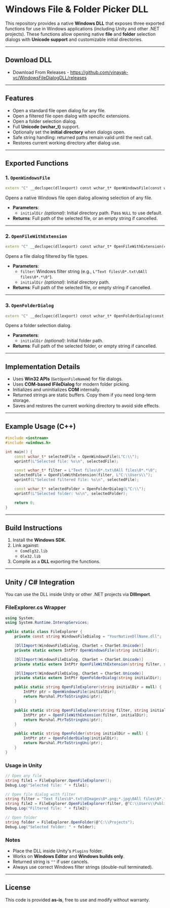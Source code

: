 # Windows File & Folder Picker DLL

This repository provides a native **Windows DLL** that exposes three exported functions for use in Windows applications (including Unity and other .NET projects). These functions allow opening native **file** and **folder** selection dialogs with **Unicode support** and customizable initial directories.

---

## Download DLL
- Download From Releases - https://github.com/vinayak-vc/WindowsFileDialogDLL/releases

---


## Features
- Open a standard file open dialog for any file.
- Open a filtered file open dialog with specific extensions.
- Open a folder selection dialog.
- Full **Unicode (wchar_t)** support.
- Optionally set the **initial directory** when dialogs open.
- Safe string handling: returned paths remain valid until the next call.
- Restores current working directory after dialog use.

---

## Exported Functions

### 1. `OpenWindowsFile`
```cpp
extern "C" __declspec(dllexport) const wchar_t* OpenWindowsFile(const wchar_t* initialDir = NULL);
```
Opens a native Windows file open dialog allowing selection of any file.

- **Parameters**:  
  - `initialDir` *(optional)*: Initial directory path. Pass `NULL` to use default.
- **Returns**: Full path of the selected file, or an empty string if cancelled.

---

### 2. `OpenFileWithExtension`
```cpp
extern "C" __declspec(dllexport) const wchar_t* OpenFileWithExtension(const wchar_t* filter, const wchar_t* initialDir = NULL);
```
Opens a file dialog filtered by file types.

- **Parameters**:  
  - `filter`: Windows filter string (e.g., `L"Text files\0*.txt\0All files\0*.*\0"`).
  - `initialDir` *(optional)*: Initial directory path.
- **Returns**: Full path of the selected file, or empty string if cancelled.

---

### 3. `OpenFolderDialog`
```cpp
extern "C" __declspec(dllexport) const wchar_t* OpenFolderDialog(const wchar_t* initialDir = NULL);
```
Opens a folder selection dialog.

- **Parameters**:  
  - `initialDir` *(optional)*: Initial folder path.
- **Returns**: Full path of the selected folder, or empty string if cancelled.

---

## Implementation Details
- Uses **Win32 APIs** (`GetOpenFileNameW`) for file dialogs.
- Uses **COM-based IFileDialog** for modern folder picking.
- Initializes and uninitializes **COM** internally.
- Returned strings are static buffers. Copy them if you need long-term storage.
- Saves and restores the current working directory to avoid side effects.

---

## Example Usage (C++)
```cpp
#include <iostream>
#include <windows.h>

int main() {
    const wchar_t* selectedFile = OpenWindowsFile(L"C:\\");
    wprintf(L"Selected file: %s\n", selectedFile);

    const wchar_t* filter = L"Text files\0*.txt\0All files\0*.*\0";
    selectedFile = OpenFileWithExtension(filter, L"C:\\Users\\");
    wprintf(L"Selected filtered file: %s\n", selectedFile);

    const wchar_t* selectedFolder = OpenFolderDialog(L"C:\\");
    wprintf(L"Selected folder: %s\n", selectedFolder);

    return 0;
}
```

---

## Build Instructions
1. Install the **Windows SDK**.
2. Link against:
   - `Comdlg32.lib`
   - `Ole32.lib`
3. Compile as a **DLL** exporting the functions.

---

## Unity / C# Integration
You can use the DLL inside Unity or other .NET projects via **DllImport**.

### FileExplorer.cs Wrapper
```csharp
using System;
using System.Runtime.InteropServices;

public static class FileExplorer {
    private const string WindowsFileDialog = "YourNativeDllName.dll";

    [DllImport(WindowsFileDialog, CharSet = CharSet.Unicode)]
    private static extern IntPtr OpenWindowsFile(string initialDir);

    [DllImport(WindowsFileDialog, CharSet = CharSet.Unicode)]
    private static extern IntPtr OpenFileWithExtension(string filter, string initialDir);

    [DllImport(WindowsFileDialog, CharSet = CharSet.Unicode)]
    private static extern IntPtr OpenFolderDialog(string initialDir);

    public static string OpenFileExplorer(string initialDir = null) {
        IntPtr ptr = OpenWindowsFile(initialDir);
        return Marshal.PtrToStringUni(ptr);
    }

    public static string OpenFileExplorer(string filter, string initialDir = null) {
        IntPtr ptr = OpenFileWithExtension(filter, initialDir);
        return Marshal.PtrToStringUni(ptr);
    }

    public static string OpenFolder(string initialDir = null) {
        IntPtr ptr = OpenFolderDialog(initialDir);
        return Marshal.PtrToStringUni(ptr);
    }
}
```

### Usage in Unity
```csharp
// Open any file
string file1 = FileExplorer.OpenFileExplorer();
Debug.Log("Selected file: " + file1);

// Open file dialog with filter
string filter = "Text files\0*.txt\0Images\0*.png;*.jpg\0All files\0*.*\0";
string file2 = FileExplorer.OpenFileExplorer(filter, @"C:\\Users\\Public\\Documents");
Debug.Log("Filtered file: " + file2);

// Open folder
string folder = FileExplorer.OpenFolder(@"C:\\Projects");
Debug.Log("Selected folder: " + folder);
```

### Notes
- Place the DLL inside Unity's `Plugins` folder.
- Works on **Windows Editor** and **Windows builds only**.
- Returned string is `""` if user cancels.
- Always use correct Windows filter strings (double-null terminated).

---

## License
This code is provided **as-is**, free to use and modify without warranty.

